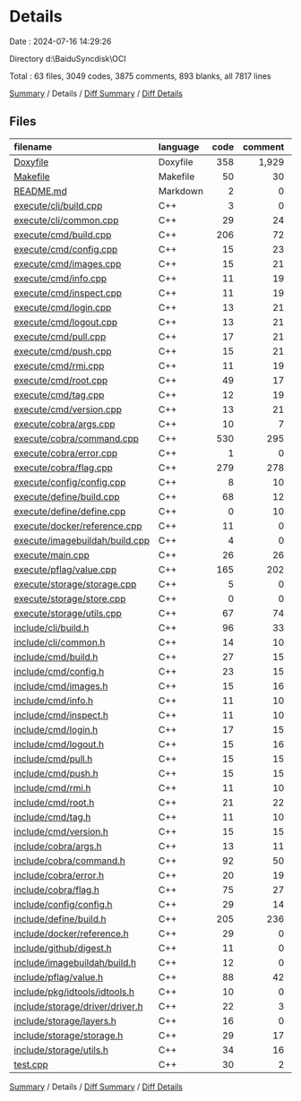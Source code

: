 # Details

Date : 2024-07-16 14:29:26

Directory d:\\BaiduSyncdisk\\OCI

Total : 63 files,  3049 codes, 3875 comments, 893 blanks, all 7817 lines

[Summary](results.md) / Details / [Diff Summary](diff.md) / [Diff Details](diff-details.md)

## Files
| filename | language | code | comment | blank | total |
| :--- | :--- | ---: | ---: | ---: | ---: |
| [Doxyfile](/Doxyfile) | Doxyfile | 358 | 1,929 | 616 | 2,903 |
| [Makefile](/Makefile) | Makefile | 50 | 30 | 23 | 103 |
| [README.md](/README.md) | Markdown | 2 | 0 | 1 | 3 |
| [execute/cli/build.cpp](/execute/cli/build.cpp) | C++ | 3 | 0 | 3 | 6 |
| [execute/cli/common.cpp](/execute/cli/common.cpp) | C++ | 29 | 24 | 5 | 58 |
| [execute/cmd/build.cpp](/execute/cmd/build.cpp) | C++ | 206 | 72 | 19 | 297 |
| [execute/cmd/config.cpp](/execute/cmd/config.cpp) | C++ | 15 | 23 | 4 | 42 |
| [execute/cmd/images.cpp](/execute/cmd/images.cpp) | C++ | 15 | 21 | 4 | 40 |
| [execute/cmd/info.cpp](/execute/cmd/info.cpp) | C++ | 11 | 19 | 2 | 32 |
| [execute/cmd/inspect.cpp](/execute/cmd/inspect.cpp) | C++ | 11 | 19 | 2 | 32 |
| [execute/cmd/login.cpp](/execute/cmd/login.cpp) | C++ | 13 | 21 | 3 | 37 |
| [execute/cmd/logout.cpp](/execute/cmd/logout.cpp) | C++ | 13 | 21 | 3 | 37 |
| [execute/cmd/pull.cpp](/execute/cmd/pull.cpp) | C++ | 17 | 21 | 4 | 42 |
| [execute/cmd/push.cpp](/execute/cmd/push.cpp) | C++ | 15 | 21 | 3 | 39 |
| [execute/cmd/rmi.cpp](/execute/cmd/rmi.cpp) | C++ | 11 | 19 | 2 | 32 |
| [execute/cmd/root.cpp](/execute/cmd/root.cpp) | C++ | 49 | 17 | 10 | 76 |
| [execute/cmd/tag.cpp](/execute/cmd/tag.cpp) | C++ | 12 | 19 | 2 | 33 |
| [execute/cmd/version.cpp](/execute/cmd/version.cpp) | C++ | 13 | 21 | 3 | 37 |
| [execute/cobra/args.cpp](/execute/cobra/args.cpp) | C++ | 10 | 7 | 0 | 17 |
| [execute/cobra/command.cpp](/execute/cobra/command.cpp) | C++ | 530 | 295 | 24 | 849 |
| [execute/cobra/error.cpp](/execute/cobra/error.cpp) | C++ | 1 | 0 | 2 | 3 |
| [execute/cobra/flag.cpp](/execute/cobra/flag.cpp) | C++ | 279 | 278 | 12 | 569 |
| [execute/config/config.cpp](/execute/config/config.cpp) | C++ | 8 | 10 | 1 | 19 |
| [execute/define/build.cpp](/execute/define/build.cpp) | C++ | 68 | 12 | 4 | 84 |
| [execute/define/define.cpp](/execute/define/define.cpp) | C++ | 0 | 10 | 1 | 11 |
| [execute/docker/reference.cpp](/execute/docker/reference.cpp) | C++ | 11 | 0 | 2 | 13 |
| [execute/imagebuildah/build.cpp](/execute/imagebuildah/build.cpp) | C++ | 4 | 0 | 3 | 7 |
| [execute/main.cpp](/execute/main.cpp) | C++ | 26 | 26 | 6 | 58 |
| [execute/pflag/value.cpp](/execute/pflag/value.cpp) | C++ | 165 | 202 | 3 | 370 |
| [execute/storage/storage.cpp](/execute/storage/storage.cpp) | C++ | 5 | 0 | 1 | 6 |
| [execute/storage/store.cpp](/execute/storage/store.cpp) | C++ | 0 | 0 | 3 | 3 |
| [execute/storage/utils.cpp](/execute/storage/utils.cpp) | C++ | 67 | 74 | 4 | 145 |
| [include/cli/build.h](/include/cli/build.h) | C++ | 96 | 33 | 7 | 136 |
| [include/cli/common.h](/include/cli/common.h) | C++ | 14 | 10 | 1 | 25 |
| [include/cmd/build.h](/include/cmd/build.h) | C++ | 27 | 15 | 2 | 44 |
| [include/cmd/config.h](/include/cmd/config.h) | C++ | 23 | 15 | 1 | 39 |
| [include/cmd/images.h](/include/cmd/images.h) | C++ | 15 | 16 | 1 | 32 |
| [include/cmd/info.h](/include/cmd/info.h) | C++ | 11 | 10 | 1 | 22 |
| [include/cmd/inspect.h](/include/cmd/inspect.h) | C++ | 11 | 10 | 1 | 22 |
| [include/cmd/login.h](/include/cmd/login.h) | C++ | 17 | 15 | 1 | 33 |
| [include/cmd/logout.h](/include/cmd/logout.h) | C++ | 15 | 16 | 3 | 34 |
| [include/cmd/pull.h](/include/cmd/pull.h) | C++ | 15 | 15 | 1 | 31 |
| [include/cmd/push.h](/include/cmd/push.h) | C++ | 15 | 15 | 1 | 31 |
| [include/cmd/rmi.h](/include/cmd/rmi.h) | C++ | 11 | 10 | 1 | 22 |
| [include/cmd/root.h](/include/cmd/root.h) | C++ | 21 | 22 | 4 | 47 |
| [include/cmd/tag.h](/include/cmd/tag.h) | C++ | 11 | 10 | 1 | 22 |
| [include/cmd/version.h](/include/cmd/version.h) | C++ | 15 | 15 | 1 | 31 |
| [include/cobra/args.h](/include/cobra/args.h) | C++ | 13 | 11 | 2 | 26 |
| [include/cobra/command.h](/include/cobra/command.h) | C++ | 92 | 50 | 7 | 149 |
| [include/cobra/error.h](/include/cobra/error.h) | C++ | 20 | 19 | 5 | 44 |
| [include/cobra/flag.h](/include/cobra/flag.h) | C++ | 75 | 27 | 5 | 107 |
| [include/config/config.h](/include/config/config.h) | C++ | 29 | 14 | 18 | 61 |
| [include/define/build.h](/include/define/build.h) | C++ | 205 | 236 | 16 | 457 |
| [include/docker/reference.h](/include/docker/reference.h) | C++ | 29 | 0 | 2 | 31 |
| [include/github/digest.h](/include/github/digest.h) | C++ | 11 | 0 | 4 | 15 |
| [include/imagebuildah/build.h](/include/imagebuildah/build.h) | C++ | 12 | 0 | 3 | 15 |
| [include/pflag/value.h](/include/pflag/value.h) | C++ | 88 | 42 | 2 | 132 |
| [include/pkg/idtools/idtools.h](/include/pkg/idtools/idtools.h) | C++ | 10 | 0 | 4 | 14 |
| [include/storage/driver/driver.h](/include/storage/driver/driver.h) | C++ | 22 | 3 | 4 | 29 |
| [include/storage/layers.h](/include/storage/layers.h) | C++ | 16 | 0 | 3 | 19 |
| [include/storage/storage.h](/include/storage/storage.h) | C++ | 29 | 17 | 8 | 54 |
| [include/storage/utils.h](/include/storage/utils.h) | C++ | 34 | 16 | 4 | 54 |
| [test.cpp](/test.cpp) | C++ | 30 | 2 | 4 | 36 |

[Summary](results.md) / Details / [Diff Summary](diff.md) / [Diff Details](diff-details.md)